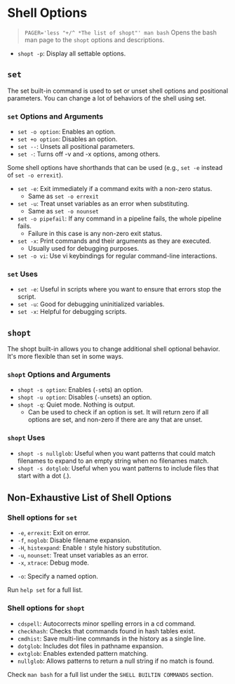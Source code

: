 # Shell Options

> `PAGER='less "+/^ *The list of shopt"' man bash`
> Opens the bash man page to the `shopt` options and descriptions.


* `shopt -p`: Display all settable options.


## `set`

The set built-in command is used to set or unset shell options and positional parameters. You can change a lot of behaviors of the shell using set.


### `set` Options and Arguments

* `set -o option`: Enables an option.
* `set +o option`: Disables an option.
* `set --`: Unsets all positional parameters.
* `set -`: Turns off -v and -x options, among others.

Some shell options have shorthands that can be used (e.g., `set -e` instead of
`set -o errexit`).  

* `set -e`: Exit immediately if a command exits with a non-zero status.
    - Same as `set -o errexit`
* `set -u`: Treat unset variables as an error when substituting.
    - Same as `set -o nounset`
* `set -o pipefail`: If any command in a pipeline fails, the whole pipeline fails.  
    - Failure in this case is any non-zero exit status.  
* `set -x`: Print commands and their arguments as they are executed.
    - Usually used for debugging purposes.  
* `set -o vi`: Use vi keybindings for regular command-line interactions.  

### `set` Uses

* `set -e`: Useful in scripts where you want to ensure that errors stop the script.
* `set -u`: Good for debugging uninitialized variables.
* `set -x`: Helpful for debugging scripts.


## `shopt`

The shopt built-in allows you to change additional shell optional behavior. It's more flexible than set in some ways.

### `shopt` Options and Arguments

* `shopt -s option`: Enables (`-s`ets) an option.
* `shopt -u option`: Disables (`-u`nsets) an option.
* `shopt -q`: Quiet mode. Nothing is output.
    - Can be used to check if an option is set. It will return zero if all
      options are set, and non-zero if there are any that are unset.  

### `shopt` Uses

* `shopt -s nullglob`: Useful when you want patterns that could match filenames
                       to expand to an empty string when no filenames match.
* `shopt -s dotglob`: Useful when you want patterns to include files that start with a dot (.).



## Non-Exhaustive List of Shell Options

### Shell options for `set`

* `-e`, `errexit`: Exit on error.
* `-f`, `noglob`: Disable filename expansion.
* `-H`, `histexpand`: Enable `!` style history substitution.
* `-u`, `nounset`: Treat unset variables as an error.
* `-x`, `xtrace`: Debug mode.
- `-o`: Specify a named option.  

Run `help set` for a full list.  

### Shell options for `shopt` 

* `cdspell`: Autocorrects minor spelling errors in a cd command.
* `checkhash`: Checks that commands found in hash tables exist.
* `cmdhist`: Save multi-line commands in the history as a single line.
* `dotglob`: Includes dot files in pathname expansion.
* `extglob`: Enables extended pattern matching.
* `nullglob`: Allows patterns to return a null string if no match is found.

Check `man bash` for a full list under the `SHELL BUILTIN COMMANDS` section.  




